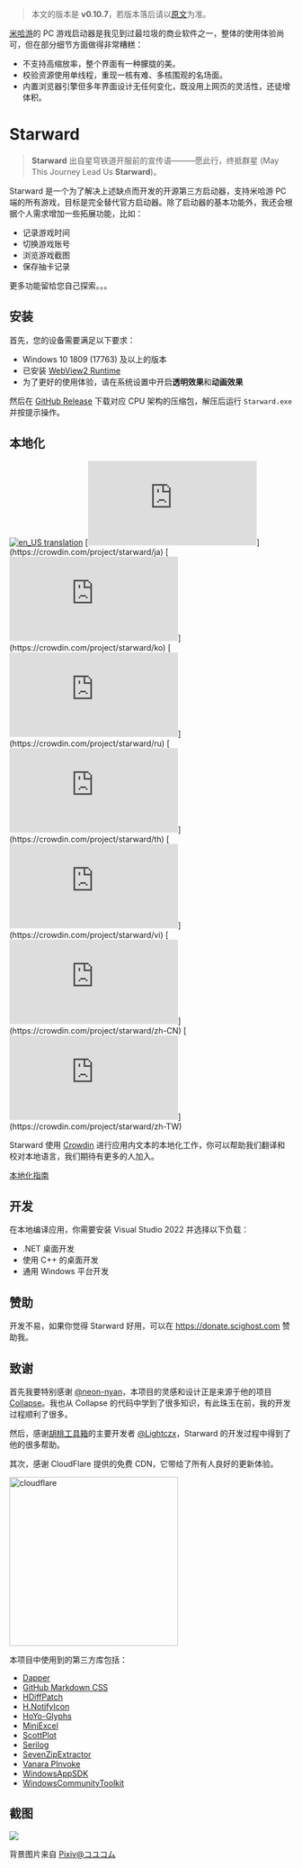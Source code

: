 > 本文的版本是 **v0.10.7**，若版本落后请以[原文](../README.md)为准。


[米哈游](https://www.mihoyo.com)的 PC 游戏启动器是我见到过最垃圾的商业软件之一，整体的使用体验尚可，但在部分细节方面做得非常糟糕：

- 不支持高缩放率，整个界面有一种朦胧的美。
- 校验资源使用单线程，重现一核有难、多核围观的名场面。
- 内置浏览器引擎但多年界面设计无任何变化，既没用上网页的灵活性，还徒增体积。


# Starward

> **Starward** 出自星穹铁道开服前的宣传语———愿此行，终抵群星 (May This Journey Lead Us **Starward**)。

Starward 是一个为了解决上述缺点而开发的开源第三方启动器，支持米哈游 PC 端的所有游戏，目标是完全替代官方启动器。除了启动器的基本功能外，我还会根据个人需求增加一些拓展功能，比如：

-  记录游戏时间
-  切换游戏账号
-  浏览游戏截图
-  保存抽卡记录

更多功能留给您自己探索。。。


## 安装

首先，您的设备需要满足以下要求：

- Windows 10 1809 (17763) 及以上的版本
- 已安装 [WebView2 Runtime](https://developer.microsoft.com/microsoft-edge/webview2)
- 为了更好的使用体验，请在系统设置中开启**透明效果**和**动画效果**

然后在 [GitHub Release](https://github.com/Scighost/Starward/releases) 下载对应 CPU 架构的压缩包，解压后运行 `Starward.exe` 并按提示操作。


## 本地化

[![en_US translation](https://img.shields.io/badge/any_text-100%25-blue?logo=crowdin&label=en-US)](https://crowdin.com/project/starward)
[![ja-JP translation](https://img.shields.io/badge/dynamic/json?color=blue&label=ja-JP&style=flat&logo=crowdin&query=%24.progress[?(@.data.languageId==%27ja%27)].data.translationProgress&url=https%3A%2F%2Fbadges.awesome-crowdin.com%2Fstats-15878835-595799.json)](https://crowdin.com/project/starward/ja)
[![ko-KR translation](https://img.shields.io/badge/dynamic/json?color=blue&label=ko-KR&style=flat&logo=crowdin&query=%24.progress[?(@.data.languageId==%27ko%27)].data.translationProgress&url=https%3A%2F%2Fbadges.awesome-crowdin.com%2Fstats-15878835-595799.json)](https://crowdin.com/project/starward/ko)
[![ru-RU translation](https://img.shields.io/badge/dynamic/json?color=blue&label=ru-RU&style=flat&logo=crowdin&query=%24.progress[?(@.data.languageId==%27ru%27)].data.translationProgress&url=https%3A%2F%2Fbadges.awesome-crowdin.com%2Fstats-15878835-595799.json)](https://crowdin.com/project/starward/ru)
[![th-TH translation](https://img.shields.io/badge/dynamic/json?color=blue&label=th-TH&style=flat&logo=crowdin&query=%24.progress[?(@.data.languageId==%27th%27)].data.translationProgress&url=https%3A%2F%2Fbadges.awesome-crowdin.com%2Fstats-15878835-595799.json)](https://crowdin.com/project/starward/th)
[![vi-VN translation](https://img.shields.io/badge/dynamic/json?color=blue&label=vi-VN&style=flat&logo=crowdin&query=%24.progress[?(@.data.languageId==%27vi%27)].data.translationProgress&url=https%3A%2F%2Fbadges.awesome-crowdin.com%2Fstats-15878835-595799.json)](https://crowdin.com/project/starward/vi)
[![zh-CN translation](https://img.shields.io/badge/dynamic/json?color=blue&label=zh-CN&style=flat&logo=crowdin&query=%24.progress[?(@.data.languageId==%27zh-CN%27)].data.translationProgress&url=https%3A%2F%2Fbadges.awesome-crowdin.com%2Fstats-15878835-595799.json)](https://crowdin.com/project/starward/zh-CN)
[![zh-TW translation](https://img.shields.io/badge/dynamic/json?color=blue&label=zh-TW&style=flat&logo=crowdin&query=%24.progress[?(@.data.languageId==%27zh-TW%27)].data.translationProgress&url=https%3A%2F%2Fbadges.awesome-crowdin.com%2Fstats-15878835-595799.json)](https://crowdin.com/project/starward/zh-TW)

Starward 使用 [Crowdin](https://crowdin.com/project/starward) 进行应用内文本的本地化工作，你可以帮助我们翻译和校对本地语言，我们期待有更多的人加入。

[本地化指南](./Localization.zh-CN.md)


## 开发

在本地编译应用，你需要安装 Visual Studio 2022 并选择以下负载：

-  .NET 桌面开发
-  使用 C++ 的桌面开发
-  通用 Windows 平台开发


## 赞助

开发不易，如果你觉得 Starward 好用，可以在 https://donate.scighost.com 赞助我。


## 致谢

首先我要特别感谢 [@neon-nyan](https://github.com/neon-nyan)，本项目的灵感和设计正是来源于他的项目 [Collapse](https://github.com/neon-nyan/Collapse)。我也从 Collapse 的代码中学到了很多知识，有此珠玉在前，我的开发过程顺利了很多。

然后，感谢[胡桃工具箱](https://github.com/DGP-Studio/Snap.Hutao)的主要开发者 [@Lightczx](https://github.com/Lightczx)，Starward 的开发过程中得到了他的很多帮助。

其次，感谢 CloudFlare 提供的免费 CDN，它带给了所有人良好的更新体验。

<img alt="cloudflare" width="300px" src="https://user-images.githubusercontent.com/61003590/246605903-f19b5ae7-33f8-41ac-8130-6d0069fde27a.png" />

本项目中使用到的第三方库包括：

-  [Dapper](https://github.com/DapperLib/Dapper)
-  [GitHub Markdown CSS](https://github.com/sindresorhus/github-markdown-css)
-  [HDiffPatch](https://github.com/sisong/HDiffPatch)
-  [H.NotifyIcon](https://github.com/HavenDV/H.NotifyIcon)
-  [HoYo-Glyphs](https://github.com/SpeedyOrc-C/HoYo-Glyphs)
-  [MiniExcel](https://github.com/mini-software/MiniExcel)
-  [ScottPlot](https://github.com/ScottPlot/ScottPlot)
-  [Serilog](https://github.com/serilog/serilog)
-  [SevenZipExtractor](https://github.com/adoconnection/SevenZipExtractor)
-  [Vanara PInvoke](https://github.com/dahall/Vanara)
-  [WindowsAppSDK](https://github.com/microsoft/WindowsAppSDK)
-  [WindowsCommunityToolkit](https://github.com/CommunityToolkit/WindowsCommunityToolkit)

## 截图

<picture>
    <source srcset="https://github.com/Scighost/Starward/assets/61003590/6647e600-f4d8-4f11-8b23-411f42551abc" type="image/avif" />
    <img src="https://github.com/Scighost/Starward/assets/61003590/f778b829-35f7-45ab-b711-ece8b532450f" />
</picture>

背景图片来自 [Pixiv@コユコム](https://www.pixiv.net/artworks/114596167)